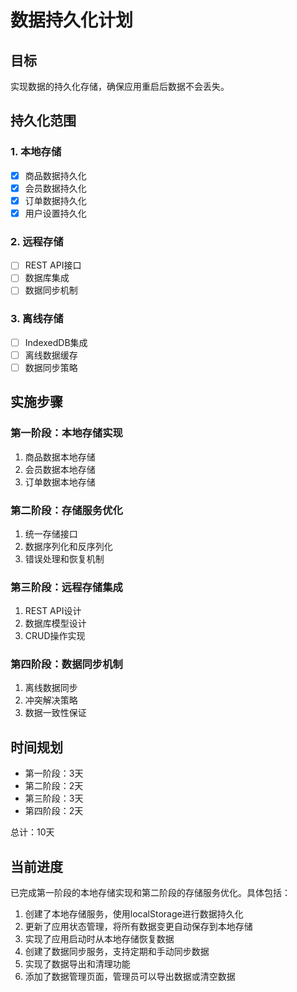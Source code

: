 # 数据持久化计划

## 目标
实现数据的持久化存储，确保应用重启后数据不会丢失。

## 持久化范围

### 1. 本地存储
- [x] 商品数据持久化
- [x] 会员数据持久化
- [x] 订单数据持久化
- [x] 用户设置持久化

### 2. 远程存储
- [ ] REST API接口
- [ ] 数据库集成
- [ ] 数据同步机制

### 3. 离线存储
- [ ] IndexedDB集成
- [ ] 离线数据缓存
- [ ] 数据同步策略

## 实施步骤

### 第一阶段：本地存储实现
1. 商品数据本地存储
2. 会员数据本地存储
3. 订单数据本地存储

### 第二阶段：存储服务优化
1. 统一存储接口
2. 数据序列化和反序列化
3. 错误处理和恢复机制

### 第三阶段：远程存储集成
1. REST API设计
2. 数据库模型设计
3. CRUD操作实现

### 第四阶段：数据同步机制
1. 离线数据同步
2. 冲突解决策略
3. 数据一致性保证

## 时间规划
- 第一阶段：3天
- 第二阶段：2天
- 第三阶段：3天
- 第四阶段：2天

总计：10天

## 当前进度
已完成第一阶段的本地存储实现和第二阶段的存储服务优化。具体包括：
1. 创建了本地存储服务，使用localStorage进行数据持久化
2. 更新了应用状态管理，将所有数据变更自动保存到本地存储
3. 实现了应用启动时从本地存储恢复数据
4. 创建了数据同步服务，支持定期和手动同步数据
5. 实现了数据导出和清理功能
6. 添加了数据管理页面，管理员可以导出数据或清空数据